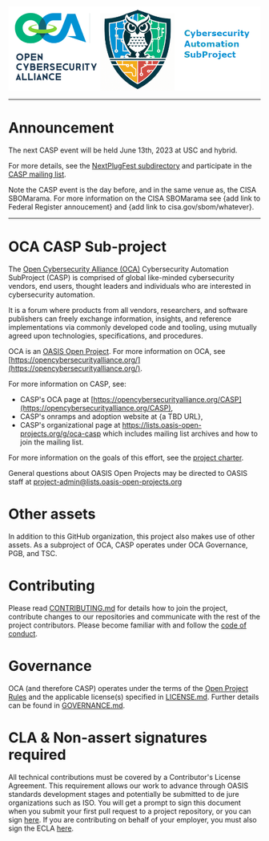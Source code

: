 ![logo](./Images/Casp-landscape3.png)

---

# Announcement

The next CASP event will be held June 13th, 2023 at USC and hybrid.

For more details, 
see the [NextPlugFest subdirectory](./Plugfests/NextPlugfest/2023-06-13-USC/README.md)
and participate in the [CASP mailing list](https://lists.oasis-open-projects.org/g/oca-casp).

Note the CASP event is the day before, and in the same venue as, 
the CISA SBOMarama.
For more information on the CISA SBOMarama
see {add link to Federal Register annoucement}
and {add link to cisa.gov/sbom/whatever}.

---

# OCA CASP Sub-project
The [Open Cybersecurity Alliance (OCA)](https://opencybersecurityalliance.org/) 
Cybersecurity Automation SubProject (CASP) is comprised of global like-minded cybersecurity vendors, end users, thought leaders and individuals who are interested in cybersecurity automation.

It is a forum where products from all vendors, researchers, and software publishers can freely exchange information, insights, and reference implementations via commonly developed code and tooling, using mutually agreed upon technologies, specifications, and procedures.

OCA is an [OASIS Open Project](https://oasis-open-projects.org/). 
For more information on OCA, 
see [https://opencybersecurityalliance.org/](https://opencybersecurityalliance.org/).

For more information on CASP, see:
- CASP's OCA page at [https://opencybersecurityalliance.org/CASP](https://opencybersecurityalliance.org/CASP),
- CASP's onramps and adoption website at {a TBD URL},
- CASP's organizational page at https://lists.oasis-open-projects.org/g/oca-casp which includes mailing list archives and how to join the mailing list.

For more information on the goals of this effort, see the [project charter](./CHARTER.md). 

General questions about OASIS Open Projects may be directed to OASIS staff at project-admin@lists.oasis-open-projects.org

# Other assets

In addition to this GitHub organization, this project also makes use of other assets. 
As a subproject of OCA, CASP operates under OCA Governance, PGB, and TSC.

# Contributing

Please read [CONTRIBUTING.md](CONTRIBUTING.md) for details how to join the project, contribute changes to our repositories and communicate with the rest of the project contributors. Please become familiar with and follow the [code of conduct](CODE-OF-CONDUCT.md).

# Governance

OCA (and therefore CASP) operates under the terms of the [Open Project Rules](https://www.oasis-open.org/policies-guidelines/open-projects-process) and the applicable license(s) specified in [LICENSE.md](LICENSE.md). Further details can be found in [GOVERNANCE.md](GOVERNANCE.md).

# CLA & Non-assert signatures required

All technical contributions must be covered by a Contributor's License Agreement. This requirement allows our work to advance through OASIS standards development stages and potentially be submitted to de jure organizations such as ISO. You will get a prompt to sign this document when you submit your first pull request to a project repository, or you can sign [here](https://www.oasis-open.org/open-projects/cla/oasis-open-projects-individual-contributor-license-agreement-i-cla/). If you are contributing on behalf of your employer, you must also sign the ECLA [here](https://www.oasis-open.org/open-projects/cla/entity-cla-20210630/).
